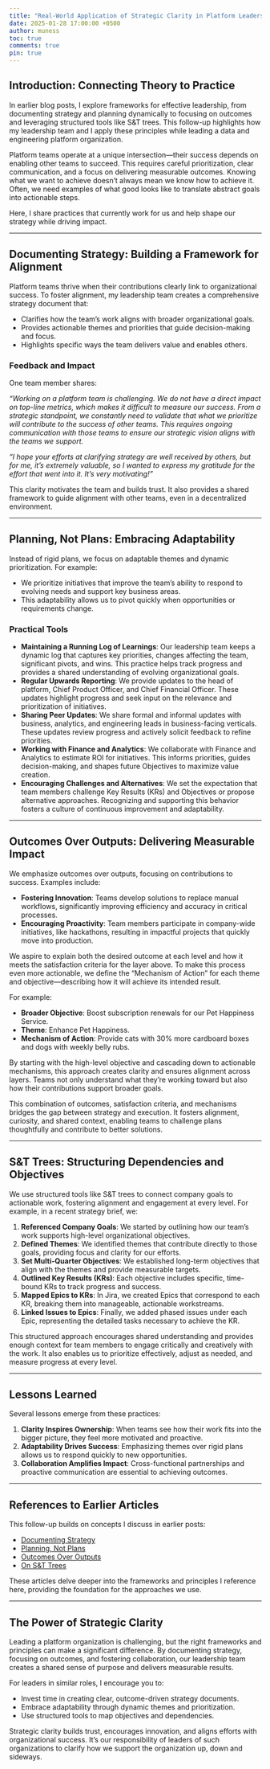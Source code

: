 ```yaml
---
title: "Real-World Application of Strategic Clarity in Platform Leadership"
date: 2025-01-28 17:00:00 +0500
author: muness
toc: true
comments: true
pin: true
---
```


## **Introduction: Connecting Theory to Practice**

In earlier blog posts, I explore frameworks for effective leadership, from documenting strategy and planning dynamically to focusing on outcomes and leveraging structured tools like S\&T trees. This follow-up highlights how my leadership team and I apply these principles while leading a data and engineering platform organization.

Platform teams operate at a unique intersection—their success depends on enabling other teams to succeed. This requires careful prioritization, clear communication, and a focus on delivering measurable outcomes. Knowing what we want to achieve doesn’t always mean we know how to achieve it. Often, we need examples of what good looks like to translate abstract goals into actionable steps.

Here, I share practices that currently work for us and help shape our strategy while driving impact.

---

## **Documenting Strategy: Building a Framework for Alignment**

Platform teams thrive when their contributions clearly link to organizational success. To foster alignment, my leadership team creates a comprehensive strategy document that:

- Clarifies how the team’s work aligns with broader organizational goals.
- Provides actionable themes and priorities that guide decision-making and focus.
- Highlights specific ways the team delivers value and enables others.

### **Feedback and Impact**

One team member shares:

*“Working on a platform team is challenging. We do not have a direct impact on top-line metrics, which makes it difficult to measure our success. From a strategic standpoint, we constantly need to validate that what we prioritize will contribute to the success of other teams. This requires ongoing communication with those teams to ensure our strategic vision aligns with the teams we support.*

*“I hope your efforts at clarifying strategy are well received by others, but for me, it’s extremely valuable, so I wanted to express my gratitude for the effort that went into it. It’s very motivating\!”*

This clarity motivates the team and builds trust. It also provides a shared framework to guide alignment with other teams, even in a decentralized environment.

---

## **Planning, Not Plans: Embracing Adaptability**

Instead of rigid plans, we focus on adaptable themes and dynamic prioritization. For example:

- We prioritize initiatives that improve the team’s ability to respond to evolving needs and support key business areas.
- This adaptability allows us to pivot quickly when opportunities or requirements change.

### **Practical Tools**

- **Maintaining a Running Log of Learnings**: Our leadership team keeps a dynamic log that captures key priorities, changes affecting the team, significant pivots, and wins. This practice helps track progress and provides a shared understanding of evolving organizational goals.
- **Regular Upwards Reporting**: We provide updates to the head of platform, Chief Product Officer, and Chief Financial Officer. These updates highlight progress and seek input on the relevance and prioritization of initiatives.
- **Sharing Peer Updates**: We share formal and informal updates with business, analytics, and engineering leads in business-facing verticals. These updates review progress and actively solicit feedback to refine priorities.
- **Working with Finance and Analytics**: We collaborate with Finance and Analytics to estimate ROI for initiatives. This informs priorities, guides decision-making, and shapes future Objectives to maximize value creation.
- **Encouraging Challenges and Alternatives**: We set the expectation that team members challenge Key Results (KRs) and Objectives or propose alternative approaches. Recognizing and supporting this behavior fosters a culture of continuous improvement and adaptability.

---

## **Outcomes Over Outputs: Delivering Measurable Impact**

We emphasize outcomes over outputs, focusing on contributions to success. Examples include:

- **Fostering Innovation**: Teams develop solutions to replace manual workflows, significantly improving efficiency and accuracy in critical processes.
- **Encouraging Proactivity**: Team members participate in company-wide initiatives, like hackathons, resulting in impactful projects that quickly move into production.

We aspire to explain both the desired outcome at each level and how it meets the satisfaction criteria for the layer above. To make this process even more actionable, we define the “Mechanism of Action” for each theme and objective—describing how it will achieve its intended result.

For example:

- **Broader Objective**: Boost subscription renewals for our Pet Happiness Service.
- **Theme**: Enhance Pet Happiness.
- **Mechanism of Action**: Provide cats with 30% more cardboard boxes and dogs with weekly belly rubs.

By starting with the high-level objective and cascading down to actionable mechanisms, this approach creates clarity and ensures alignment across layers. Teams not only understand what they’re working toward but also how their contributions support broader goals.

This combination of outcomes, satisfaction criteria, and mechanisms bridges the gap between strategy and execution. It fosters alignment, curiosity, and shared context, enabling teams to challenge plans thoughtfully and contribute to better solutions.

---

## **S\&T Trees: Structuring Dependencies and Objectives**

We use structured tools like S\&T trees to connect company goals to actionable work, fostering alignment and engagement at every level. For example, in a recent strategy brief, we:

1. **Referenced Company Goals**: We started by outlining how our team’s work supports high-level organizational objectives.
2. **Defined Themes**: We identified themes that contribute directly to those goals, providing focus and clarity for our efforts.
3. **Set Multi-Quarter Objectives**: We established long-term objectives that align with the themes and provide measurable targets.
4. **Outlined Key Results (KRs)**: Each objective includes specific, time-bound KRs to track progress and success.
5. **Mapped Epics to KRs**: In Jira, we created Epics that correspond to each KR, breaking them into manageable, actionable workstreams.
6. **Linked Issues to Epics**: Finally, we added phased issues under each Epic, representing the detailed tasks necessary to achieve the KR.

This structured approach encourages shared understanding and provides enough context for team members to engage critically and creatively with the work. It also enables us to prioritize effectively, adjust as needed, and measure progress at every level.

---

## **Lessons Learned**

Several lessons emerge from these practices:

1. **Clarity Inspires Ownership**: When teams see how their work fits into the bigger picture, they feel more motivated and proactive.
2. **Adaptability Drives Success**: Emphasizing themes over rigid plans allows us to respond quickly to new opportunities.
3. **Collaboration Amplifies Impact**: Cross-functional partnerships and proactive communication are essential to achieving outcomes.

---

## **References to Earlier Articles**

This follow-up builds on concepts I discuss in earlier posts:

- [Documenting Strategy](https://muness.com/posts/documenting-strategy-lessons-from-leading-data-and-eng/)
- [Planning, Not Plans](https://muness.com/posts/planning-not-plans/)
- [Outcomes Over Outputs](https://muness.com/posts/outcomes-over-output-book-summary/)
- [On S\&T Trees](https://muness.com/posts/on-s-and-t-trees/)

These articles delve deeper into the frameworks and principles I reference here, providing the foundation for the approaches we use.

---

## **The Power of Strategic Clarity**

Leading a platform organization is challenging, but the right frameworks and principles can make a significant difference. By documenting strategy, focusing on outcomes, and fostering collaboration, our leadership team creates a shared sense of purpose and delivers measurable results.

For leaders in similar roles, I encourage you to:

- Invest time in creating clear, outcome-driven strategy documents.
- Embrace adaptability through dynamic themes and prioritization.
- Use structured tools to map objectives and dependencies.

Strategic clarity builds trust, encourages innovation, and aligns efforts with organizational success. It’s our responsibility of leaders of such organizations to clarify how we support the organization up, down and sideways.
